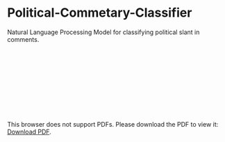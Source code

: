 # Political-Commetary-Classifier
Natural Language Processing Model for classifying political slant in comments.

<object data="https://github.com/benjihillard/Political-Commetary-Classifier/blob/main/research.pdf" type="application/pdf" width="700px" height="700px">
    <embed src="https://github.com/benjihillard/Political-Commetary-Classifier/blob/main/research.pdf">
        <p>This browser does not support PDFs. Please download the PDF to view it: <a href="https://github.com/benjihillard/Political-Commetary-Classifier/blob/main/research.pdf">Download PDF</a>.</p>
    </embed>
</object>
